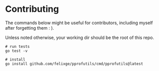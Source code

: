 # Contributing

The commands below might be useful for contributors, including myself after forgetting them : ).

Unless noted otherwise, your working dir should be the root of this repo.

```
# run tests
go test -v

# install
go install github.com/felixge/pprofutils/cmd/pprofutils@latest


```
